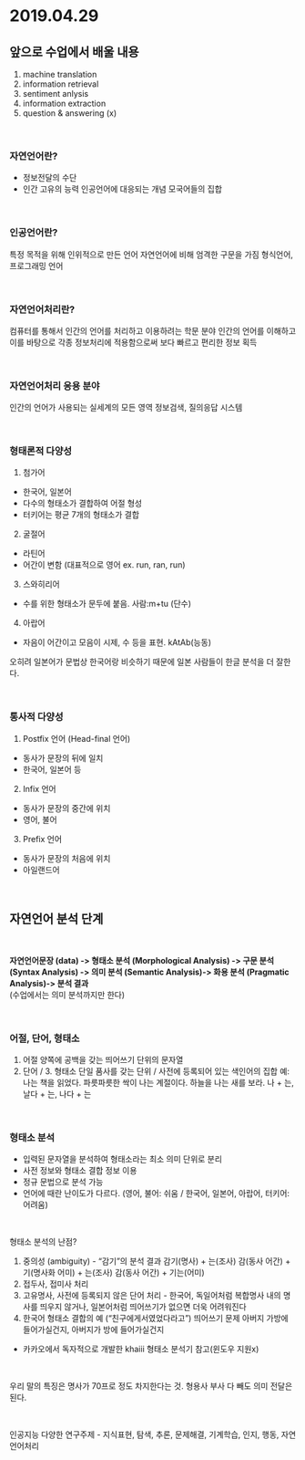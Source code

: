 # 2019.04.29

## 앞으로 수업에서 배울 내용
1. machine translation
2. information retrieval
3. sentiment anlysis
4. information extraction
5. question & answering (x)

<br>

### 자연언어란?
* 정보전달의 수단
* 인간 고유의 능력
인공언어에 대응되는 개념
모국어들의 집합

<br>

### 인공언어란?
특정 목적을 위해 인위적으로 만든 언어
자연언어에 비해 엄격한 구문을 가짐
형식언어, 프로그래밍 언어

<br>

### 자연언어처리란?
컴퓨터를 통해서 인간의 언어를 처리하고 이용하려는 학문 분야
인간의 언어를 이해하고 이를 바탕으로 각종 정보처리에 적용함으로써 보다 빠르고 편리한 정보 획득

<br>

### 자연언어처리 응용 분야
인간의 언어가 사용되는 실세계의 모든 영역
정보검색, 질의응답 시스템

<br>

### 형태론적 다양성
1. 첨가어
- 한국어, 일본어
- 다수의 형태소가 결합하여 어절 형성
- 터키어는 평균 7개의 형태소가 결합
2. 굴절어
- 라틴어
- 어간이 변함 (대표적으로 영어 ex. run, ran, run)
3. 스와히리어
- 수를 위한 형태소가 문두에 붙음. 사람:m+tu (단수)
4. 아랍어
- 자음이 어간이고 모음이 시제, 수 등을 표현. kAtAb(능동) 

오히려 일본어가 문법상 한국어랑 비슷하기 때문에 일본 사람들이 한글 분석을 더 잘한다.

<br>

### 통사적 다양성
1. Postfix 언어 (Head-final 언어)
- 동사가 문장의 뒤에 일치
- 한국어, 일본어 등
2. Infix 언어
- 동사가 문장의 중간에 위치
- 영어, 불어
3. Prefix 언어
- 동사가 문장의 처음에 위치
- 아일랜드어

<br>

## 자연언어 분석 단계

<br>

**자연언어문장 (data) -> 형태소 분석 (Morphological Analysis) -> 구문 분석 (Syntax Analysis) -> 의미 분석 (Semantic Analysis)-> 화용 분석 (Pragmatic Analysis)-> 분석 결과** <br>
(수업에서는 의미 분석까지만 한다) 

<br>

### 어절, 단어, 형태소

1. 어절
	양쪽에 공백을 갖는 띄어쓰기 단위의 문자열
2. 단어 / 3. 형태소
	단일 품사를 갖는 단위 / 사전에 등록되어 있는 색인어의 집합
예: 나는 책을 읽었다. 파릇파릇한 싹이 나는 계절이다. 하늘을 나는 새를 보라. 
나 + 는, 날다 + 는, 나다 + 는

<br>

### 형태소 분석

- 입력된 문자열을 분석하여 형태소라는 최소 의미 단위로 분리
- 사전 정보와 형태소 결합 정보 이용
- 정규 문법으로 분석 가능
- 언어에 때란 난이도가 다르다. (영어, 불어: 쉬움 / 한국어, 일본어, 아랍어, 터키어: 어려움)

<br>

형태소 분석의 난점?
1. 중의성 (ambiguity) - “감기”의 분석 결과
감기(명사) + 는(조사)
감(동사 어간) + 기(명사화 어미) + 는(조사)
감(동사 어간) + 기는(어미)
2. 접두사, 접미사 처리
3. 고유명사, 사전에 등록되지 않은 단어 처리 - 한국어, 독일어처럼 복합명사 내의 명사를 띄우지 않거나, 일본어처럼 띄어쓰기가 없으면 더욱 어려워진다
4. 한국어 형태소 결합의 예 (“친구에게서였었다라고”) 띄어쓰기 문제
아버지 가방에 들어가실건지, 아버지가 방에 들어가실건지


* 카카오에서 독자적으로 개발한 khaiii 형태소 분석기 참고(윈도우 지원x)
  
<br>

우리 말의 특징은 명사가 70프로 정도 차지한다는 것. 형용사 부사 다 빼도 의미 전달은 된다.

<br>

인공지능
다양한 연구주제 - 지식표현, 탐색, 추론, 문제해결, 기계학습, 인지, 행동, 자연언어처리